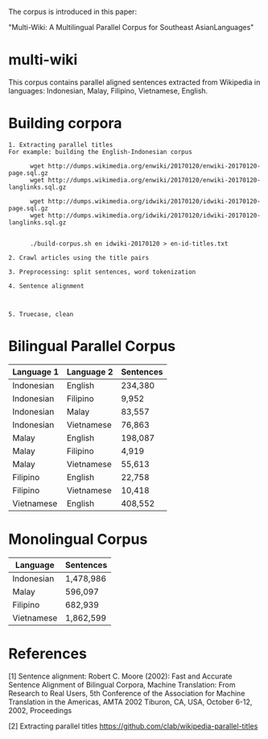 The corpus is introduced in this paper:

"Multi-Wiki: A Multilingual Parallel Corpus for Southeast AsianLanguages"


# multi-wiki

This corpus contains parallel aligned sentences extracted from Wikipedia in languages: Indonesian, Malay, Filipino, Vietnamese, English.


# Building corpora

    1. Extracting parallel titles
    For example: building the English-Indonesian corpus
          
          wget http://dumps.wikimedia.org/enwiki/20170120/enwiki-20170120-page.sql.gz
          wget http://dumps.wikimedia.org/enwiki/20170120/enwiki-20170120-langlinks.sql.gz
          
          wget http://dumps.wikimedia.org/idwiki/20170120/idwiki-20170120-page.sql.gz
          wget http://dumps.wikimedia.org/idwiki/20170120/idwiki-20170120-langlinks.sql.gz
          
          
          ./build-corpus.sh en idwiki-20170120 > en-id-titles.txt
          
    2. Crawl articles using the title pairs
    
    3. Preprocessing: split sentences, word tokenization
    
    4. Sentence alignment 
        
      
        
    5. Truecase, clean
        

# Bilingual Parallel Corpus
Language 1 | Language 2 |  Sentences
------------ | ------------- | -------------
Indonesian | English | 234,380
Indonesian | Filipino | 9,952
Indonesian | Malay | 83,557
Indonesian | Vietnamese | 76,863
Malay | English | 198,087
Malay | Filipino | 4,919
Malay | Vietnamese | 55,613
Filipino | English | 22,758
Filipino | Vietnamese | 10,418
Vietnamese | English | 408,552


# Monolingual Corpus

Language | Sentences
------------ | -------------
Indonesian | 1,478,986
Malay | 596,097
Filipino | 682,939
Vietnamese | 1,862,599



# References

[1] Sentence alignment:
Robert C. Moore (2002): Fast and Accurate Sentence Alignment of Bilingual Corpora, Machine Translation: From Research to Real Users, 5th Conference of the Association for Machine Translation in the Americas, AMTA 2002 Tiburon, CA, USA, October 6-12, 2002, Proceedings

[2] Extracting parallel titles
https://github.com/clab/wikipedia-parallel-titles
